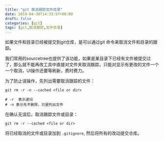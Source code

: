 ```yaml
---
title: "git 取消跟踪文件目录"
date: 2019-04-30T14:33:57+08:00
draft: false
categories: [git]
tags: [git,取消跟踪,文件目录]
---
```


如果文件和目录已经被提交到git仓库，是可以通过git 命令来取消文件和目录的跟踪。

我们常用的sourcetree也提供了该功能，如果是某目录下已经有文件被提交过了，那么就不能再改工具中直接对文件夹取消跟踪，只能对显示有更改的文件一个一个取消，UI操作还要等刷新，费时费力。

为了防止误操作，先列出需要取消跟踪的文件：

```
git rm -r -n --cached <file or dir>

# -r  表示递归
# -n 表示先不删除，只是列出文件

```
在确认无误后，取消跟踪文件或目录：

```
git rm -r --cached <file or dir>
```
将已经取消的文件或目录加到 `.gitignore`,
然后将所有的改动提交仓库。



